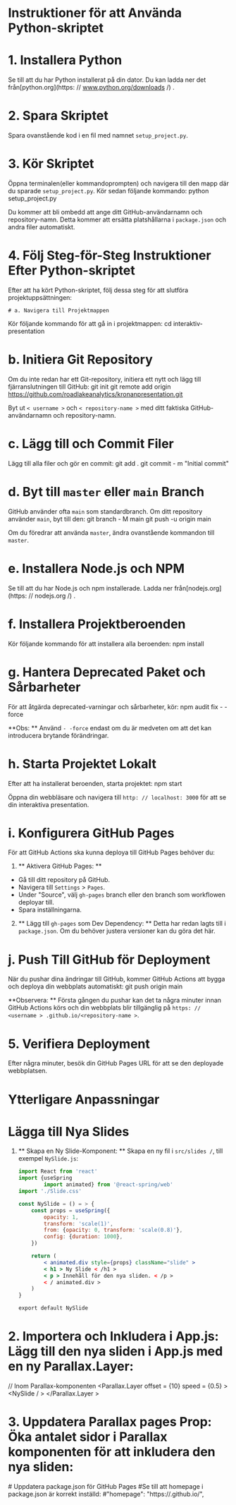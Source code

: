 # Instruktioner för att Använda Python-skriptet

# 1. Installera Python
Se till att du har Python installerat på din dator. Du kan ladda ner det från[python.org](https: // www.python.org/downloads /) .

# 2. Spara Skriptet
Spara ovanstående kod i en fil med namnet `setup_project.py`.

# 3. Kör Skriptet
Öppna terminalen(eller kommandoprompten) och navigera till den mapp där du sparade `setup_project.py`. Kör sedan följande kommando:
python setup_project.py

Du kommer att bli ombedd att ange ditt GitHub-användarnamn och repository-namn. Detta kommer att ersätta platshållarna i `package.json` och andra filer automatiskt.

# 4. Följ Steg-för-Steg Instruktioner Efter Python-skriptet

Efter att ha kört Python-skriptet, följ dessa steg för att slutföra projektuppsättningen:

    # a. Navigera till Projektmappen
Kör följande kommando för att gå in i projektmappen:
cd interaktiv-presentation

# b. Initiera Git Repository
Om du inte redan har ett Git-repository, initiera ett nytt och lägg till fjärranslutningen till GitHub:
git init git remote add origin https://github.com/roadlakeanalytics/kronanpresentation.git

Byt ut `< username >` och `< repository-name >` med ditt faktiska GitHub-användarnamn och repository-namn.

# c. Lägg till och Commit Filer
Lägg till alla filer och gör en commit:
git add . git commit - m "Initial commit"

# d. Byt till `master` eller `main` Branch
GitHub använder ofta `main` som standardbranch. Om ditt repository använder `main`, byt till den:
git branch - M main git push -u origin main

Om du föredrar att använda `master`, ändra ovanstående kommandon till `master`.

# e. Installera Node.js och NPM
Se till att du har Node.js och npm installerade. Ladda ner från[nodejs.org](https: // nodejs.org /) .

# f. Installera Projektberoenden
Kör följande kommando för att installera alla beroenden:
npm install

# g. Hantera Deprecated Paket och Sårbarheter
För att åtgärda deprecated-varningar och sårbarheter, kör:
npm audit fix - -force

**Obs: ** Använd `- -force` endast om du är medveten om att det kan introducera brytande förändringar.

# h. Starta Projektet Lokalt
Efter att ha installerat beroenden, starta projektet:
npm start

Öppna din webbläsare och navigera till `http: // localhost: 3000` för att se din interaktiva presentation.

# i. Konfigurera GitHub Pages
För att GitHub Actions ska kunna deploya till GitHub Pages behöver du:

1. ** Aktivera GitHub Pages: **
- Gå till ditt repository på GitHub.
- Navigera till `Settings` > `Pages`.
- Under "Source", välj `gh-pages` branch eller den branch som workflowen deployar till.
- Spara inställningarna.

2. ** Lägg till `gh-pages` som Dev Dependency: **
Detta har redan lagts till i `package.json`. Om du behöver justera versioner kan du göra det här.

# j. Push Till GitHub för Deployment
När du pushar dina ändringar till GitHub, kommer GitHub Actions att bygga och deploya din webbplats automatiskt:
git push origin main

**Observera: ** Första gången du pushar kan det ta några minuter innan GitHub Actions körs och din webbplats blir tillgänglig på `https: // <username > .github.io/<repository-name >`.

# 5. Verifiera Deployment
Efter några minuter, besök din GitHub Pages URL för att se den deployade webbplatsen.

# Ytterligare Anpassningar

# Lägga till Nya Slides

1. ** Skapa en Ny Slide-Komponent: **
Skapa en ny fil i `src/slides /`, till exempel `NySlide.js`:

   ```jsx
   import React from 'react'
   import {useSpring
           import animated} from '@react-spring/web'
   import './Slide.css'

   const NySlide = () = > {
       const props = useSpring({
           opacity: 1,
           transform: 'scale(1)',
           from: {opacity: 0, transform: 'scale(0.8)'},
           config: {duration: 1000},
       })

       return (
           < animated.div style={props} className="slide" >
           < h1 > Ny Slide < /h1 >
           < p > Innehåll för den nya sliden. < /p >
           < / animated.div >
       )
   }

   export default NySlide
# 2. Importera och Inkludera i App.js: Lägg till den nya sliden i App.js med en ny Parallax.Layer:

// Inom Parallax-komponenten
<Parallax.Layer offset = {10} speed = {0.5} >
<NySlide / >
</Parallax.Layer >
# 3. Uppdatera Parallax pages Prop: Öka antalet sidor i Parallax komponenten för att inkludera den nya sliden:
<Parallax pages = {11} >
# Uppdatera package.json för GitHub Pages
#Se till att homepage i package.json är korrekt inställd:
#"homepage": "https://<username>.github.io/<repository-name>",
